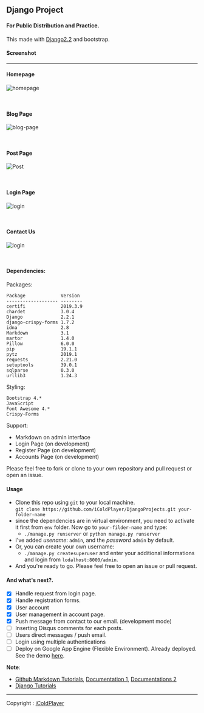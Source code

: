 ## Django Project 

#### For Public Distribution and Practice.

This made with [Django2.2](https://docs.djangoproject.com) and bootstrap.



#### Screenshot

----------
#### Homepage

![homepage](static/images/homepage.png)


<br>

#### Blog Page
![blog-page](static/images/blog-page.png)

<br>

#### Post Page
![Post](static/images/Post.png)

<br>

#### Login Page
![login](static/images/login.png)

<br>

#### Contact Us
![login](static/images/contact-us.png)

<br>

#### Dependencies:
Packages:
```
Package             Version 
------------------- --------
certifi             2019.3.9
chardet             3.0.4   
Django              2.2.1   
django-crispy-forms 1.7.2   
idna                2.8     
Markdown            3.1     
martor              1.4.0   
Pillow              6.0.0   
pip                 19.1.1  
pytz                2019.1  
requests            2.21.0  
setuptools          39.0.1  
sqlparse            0.3.0   
urllib3             1.24.3  
```
Styling:
```
Bootstrap 4.*
JavaScript
Font Awesome 4.*
Crispy-Forms
```

Support:
- Markdown on admin interface
- Login Page (on development)
- Register Page (on development)
- Accounts Page (on development)

Please feel free to fork or clone to your own repository and pull request or open an issue.


#### Usage 
- Clone this repo using `git` to your local machine. <br>
`git clone https://github.com/iColdPlayer/DjangoProjects.git your-folder-name`
- since the dependencies are in virtual environment, 
you need to activate it first from `env` folder. Now go to `your-filder-name` and type:<br>
    - `./manage.py runserver` or `python manage.py runserver`
- I've added *usename*: `admin`, and the *password* `admin` by default.
- Or, you can create your own username:
    - `./manage.py createsuperuser` and enter your additional informations and login from `lodalhost:8000/admin`.
- And you're ready to go. Please feel free to open an issue or pull request.


#### And what's next?.
* [x] Handle request from login page.
* [x] Handle registration forms.
* [x] User account
* [x] User management in account page.
* [x] Push message from contact to our email. (development mode)
* [ ] Inserting Disqus comments for each posts.
* [ ] Users direct messages /  push email.
* [ ] Login using multiple authentications
* [ ] Deploy on Google App Engine (Flexible Environment). Already deployed. See the demo [here](https://notnoob.com).

**Note**:
- [Github Markdown Tutorials](https://github.com/adam-p/markdown-here/wiki/Markdown-Cheatsheet), [Documentation 1](https://github.com/markedjs/marked), [Documentations 2](https://github.com/agusmakmun/django-markdown-editor)
- [Django Tutorials](https://docs.djangoproject.com)
-------------------

Copyright : [iColdPlayer](https://dev.notnoob.com)
